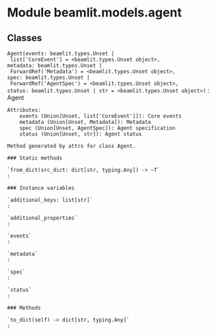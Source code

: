 Module beamlit.models.agent
===========================

Classes
-------

`Agent(events: beamlit.types.Unset | list['CoreEvent'] = <beamlit.types.Unset object>, metadata: beamlit.types.Unset | ForwardRef('Metadata') = <beamlit.types.Unset object>, spec: beamlit.types.Unset | ForwardRef('AgentSpec') = <beamlit.types.Unset object>, status: beamlit.types.Unset | str = <beamlit.types.Unset object>)`
:   Agent
    
    Attributes:
        events (Union[Unset, list['CoreEvent']]): Core events
        metadata (Union[Unset, Metadata]): Metadata
        spec (Union[Unset, AgentSpec]): Agent specification
        status (Union[Unset, str]): Agent status
    
    Method generated by attrs for class Agent.

    ### Static methods

    `from_dict(src_dict: dict[str, typing.Any]) ‑> ~T`
    :

    ### Instance variables

    `additional_keys: list[str]`
    :

    `additional_properties`
    :

    `events`
    :

    `metadata`
    :

    `spec`
    :

    `status`
    :

    ### Methods

    `to_dict(self) ‑> dict[str, typing.Any]`
    :